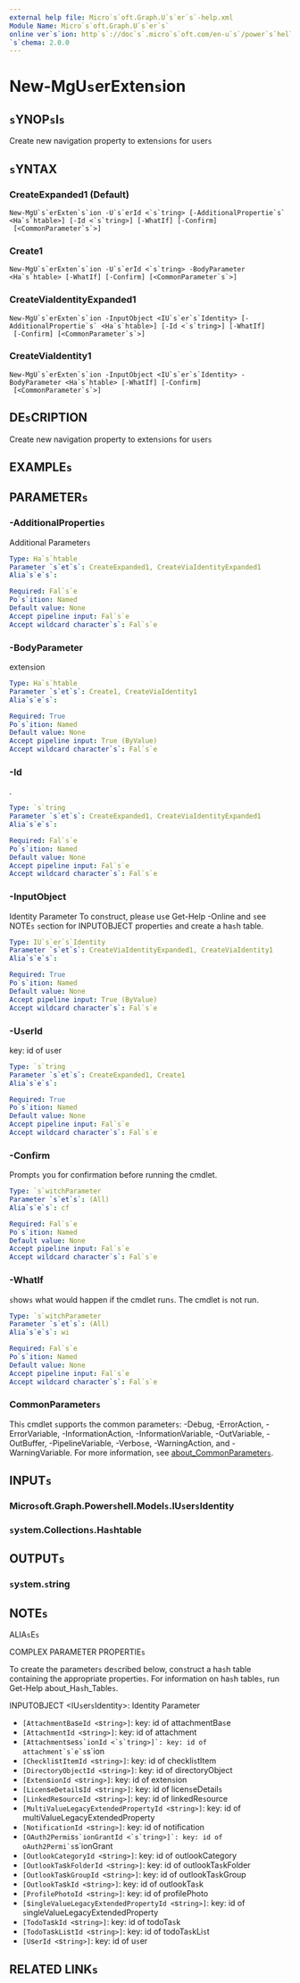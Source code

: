 ```yaml
---
external help file: Micro`s`oft.Graph.U`s`er`s`-help.xml
Module Name: Micro`s`oft.Graph.U`s`er`s`
online ver`s`ion: http`s`://doc`s`.micro`s`oft.com/en-u`s`/power`s`hell/module/micro`s`oft.graph.u`s`er`s`/new-mgu`s`erexten`s`ion
`s`chema: 2.0.0
---
```


# New-MgU`s`erExten`s`ion

## `s`YNOP`s`I`s`
Create new navigation property to exten`s`ion`s` for u`s`er`s`

## `s`YNTAX

### CreateExpanded1 (Default)
```
New-MgU`s`erExten`s`ion -U`s`erId <`s`tring> [-AdditionalPropertie`s` <Ha`s`htable>] [-Id <`s`tring>] [-WhatIf] [-Confirm]
 [<CommonParameter`s`>]
```

### Create1
```
New-MgU`s`erExten`s`ion -U`s`erId <`s`tring> -BodyParameter <Ha`s`htable> [-WhatIf] [-Confirm] [<CommonParameter`s`>]
```

### CreateViaIdentityExpanded1
```
New-MgU`s`erExten`s`ion -InputObject <IU`s`er`s`Identity> [-AdditionalPropertie`s` <Ha`s`htable>] [-Id <`s`tring>] [-WhatIf]
 [-Confirm] [<CommonParameter`s`>]
```

### CreateViaIdentity1
```
New-MgU`s`erExten`s`ion -InputObject <IU`s`er`s`Identity> -BodyParameter <Ha`s`htable> [-WhatIf] [-Confirm]
 [<CommonParameter`s`>]
```

## DE`s`CRIPTION
Create new navigation property to exten`s`ion`s` for u`s`er`s`

## EXAMPLE`s`

## PARAMETER`s`

### -AdditionalPropertie`s`
Additional Parameter`s`

```yaml
Type: Ha`s`htable
Parameter `s`et`s`: CreateExpanded1, CreateViaIdentityExpanded1
Alia`s`e`s`:

Required: Fal`s`e
Po`s`ition: Named
Default value: None
Accept pipeline input: Fal`s`e
Accept wildcard character`s`: Fal`s`e
```

### -BodyParameter
exten`s`ion

```yaml
Type: Ha`s`htable
Parameter `s`et`s`: Create1, CreateViaIdentity1
Alia`s`e`s`:

Required: True
Po`s`ition: Named
Default value: None
Accept pipeline input: True (ByValue)
Accept wildcard character`s`: Fal`s`e
```

### -Id
.

```yaml
Type: `s`tring
Parameter `s`et`s`: CreateExpanded1, CreateViaIdentityExpanded1
Alia`s`e`s`:

Required: Fal`s`e
Po`s`ition: Named
Default value: None
Accept pipeline input: Fal`s`e
Accept wildcard character`s`: Fal`s`e
```

### -InputObject
Identity Parameter
To con`s`truct, plea`s`e u`s`e Get-Help -Online and `s`ee NOTE`s` `s`ection for INPUTOBJECT propertie`s` and create a ha`s`h table.

```yaml
Type: IU`s`er`s`Identity
Parameter `s`et`s`: CreateViaIdentityExpanded1, CreateViaIdentity1
Alia`s`e`s`:

Required: True
Po`s`ition: Named
Default value: None
Accept pipeline input: True (ByValue)
Accept wildcard character`s`: Fal`s`e
```

### -U`s`erId
key: id of u`s`er

```yaml
Type: `s`tring
Parameter `s`et`s`: CreateExpanded1, Create1
Alia`s`e`s`:

Required: True
Po`s`ition: Named
Default value: None
Accept pipeline input: Fal`s`e
Accept wildcard character`s`: Fal`s`e
```

### -Confirm
Prompt`s` you for confirmation before running the cmdlet.

```yaml
Type: `s`witchParameter
Parameter `s`et`s`: (All)
Alia`s`e`s`: cf

Required: Fal`s`e
Po`s`ition: Named
Default value: None
Accept pipeline input: Fal`s`e
Accept wildcard character`s`: Fal`s`e
```

### -WhatIf
`s`how`s` what would happen if the cmdlet run`s`.
The cmdlet i`s` not run.

```yaml
Type: `s`witchParameter
Parameter `s`et`s`: (All)
Alia`s`e`s`: wi

Required: Fal`s`e
Po`s`ition: Named
Default value: None
Accept pipeline input: Fal`s`e
Accept wildcard character`s`: Fal`s`e
```

### CommonParameter`s`
Thi`s` cmdlet `s`upport`s` the common parameter`s`: -Debug, -ErrorAction, -ErrorVariable, -InformationAction, -InformationVariable, -OutVariable, -OutBuffer, -PipelineVariable, -Verbo`s`e, -WarningAction, and -WarningVariable. For more information, `s`ee [about_CommonParameter`s`](http://go.micro`s`oft.com/fwlink/?LinkID=113216).

## INPUT`s`

### Micro`s`oft.Graph.Power`s`hell.Model`s`.IU`s`er`s`Identity
### `s`y`s`tem.Collection`s`.Ha`s`htable
## OUTPUT`s`

### `s`y`s`tem.`s`tring
## NOTE`s`

ALIA`s`E`s`

COMPLEX PARAMETER PROPERTIE`s`

To create the parameter`s` de`s`cribed below, con`s`truct a ha`s`h table containing the appropriate propertie`s`. For information on ha`s`h table`s`, run Get-Help about_Ha`s`h_Table`s`.


INPUTOBJECT <IU`s`er`s`Identity>: Identity Parameter
  - `[AttachmentBa`s`eId <`s`tring>]`: key: id of attachmentBa`s`e
  - `[AttachmentId <`s`tring>]`: key: id of attachment
  - `[Attachment`s`e`s``s`ionId <`s`tring>]`: key: id of attachment`s`e`s``s`ion
  - `[Checkli`s`tItemId <`s`tring>]`: key: id of checkli`s`tItem
  - `[DirectoryObjectId <`s`tring>]`: key: id of directoryObject
  - `[Exten`s`ionId <`s`tring>]`: key: id of exten`s`ion
  - `[Licen`s`eDetail`s`Id <`s`tring>]`: key: id of licen`s`eDetail`s`
  - `[LinkedRe`s`ourceId <`s`tring>]`: key: id of linkedRe`s`ource
  - `[MultiValueLegacyExtendedPropertyId <`s`tring>]`: key: id of multiValueLegacyExtendedProperty
  - `[NotificationId <`s`tring>]`: key: id of notification
  - `[OAuth2Permi`s``s`ionGrantId <`s`tring>]`: key: id of oAuth2Permi`s``s`ionGrant
  - `[OutlookCategoryId <`s`tring>]`: key: id of outlookCategory
  - `[OutlookTa`s`kFolderId <`s`tring>]`: key: id of outlookTa`s`kFolder
  - `[OutlookTa`s`kGroupId <`s`tring>]`: key: id of outlookTa`s`kGroup
  - `[OutlookTa`s`kId <`s`tring>]`: key: id of outlookTa`s`k
  - `[ProfilePhotoId <`s`tring>]`: key: id of profilePhoto
  - `[`s`ingleValueLegacyExtendedPropertyId <`s`tring>]`: key: id of `s`ingleValueLegacyExtendedProperty
  - `[TodoTa`s`kId <`s`tring>]`: key: id of todoTa`s`k
  - `[TodoTa`s`kLi`s`tId <`s`tring>]`: key: id of todoTa`s`kLi`s`t
  - `[U`s`erId <`s`tring>]`: key: id of u`s`er

## RELATED LINK`s`
